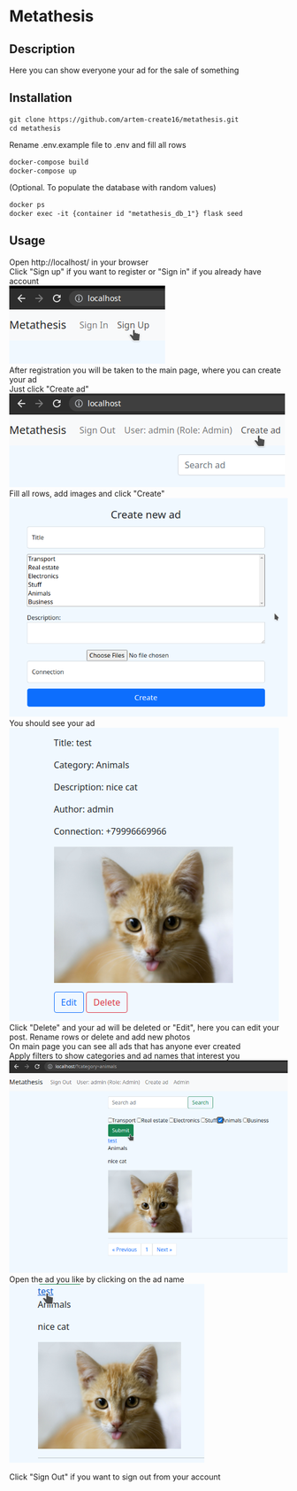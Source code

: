 # Metathesis
## Description
Here you can show everyone your ad for the sale of something
## Installation
```
git clone https://github.com/artem-create16/metathesis.git
cd metathesis
```
Rename .env.example file to .env and fill all rows
```
docker-compose build
docker-compose up
```
(Optional. To populate the database with random values)
```
docker ps
docker exec -it {container id "metathesis_db_1"} flask seed 
```
## Usage
Open http://localhost/ in your browser <br />
Click "Sign up" if you want to register or "Sign in" if you already have account <br />
![alt text](https://github.com/artem-create16/metathesis/blob/master/asserts/images/reg.png?raw=true) <br />
After registration you will be taken to the main page, where you can create your ad <br />
Just click "Create ad" <br />
![alt text](https://github.com/artem-create16/metathesis/blob/master/asserts/images/create.png?raw=true) <br />
Fill all rows, add images and click "Create"
![alt text](https://github.com/artem-create16/metathesis/blob/master/asserts/images/create_post.png?raw=true) <br />
You should see your ad
![alt text](https://github.com/artem-create16/metathesis/blob/master/asserts/images/nice_cat.png?raw=true) <br />
Click "Delete" and your ad will be deleted or "Edit", here you can edit your post. Rename rows or delete and add new photos <br />
On main page you can see all ads that has anyone ever created <br />
Apply filters to show categories and ad names that interest you <br />
![alt text](https://github.com/artem-create16/metathesis/blob/master/asserts/images/filters.png?raw=true) <br />
Open the ad you like by clicking on the ad name <br />
![alt text](https://github.com/artem-create16/metathesis/blob/master/asserts/images/open.png?raw=true) <br />

Click "Sign Out" if you want to sign out from your account
